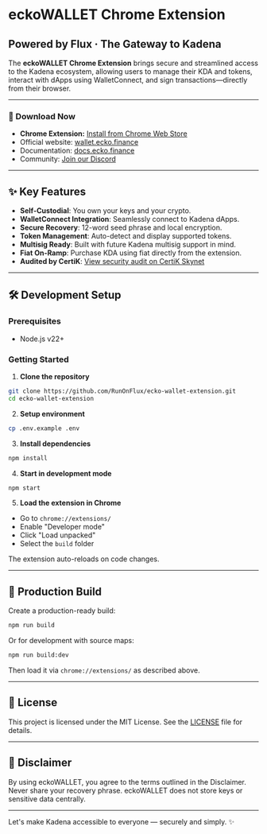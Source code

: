 # eckoWALLET Chrome Extension

## Powered by Flux · The Gateway to Kadena

The **eckoWALLET Chrome Extension** brings secure and streamlined access to the Kadena ecosystem, allowing users to manage their KDA and tokens, interact with dApps using WalletConnect, and sign transactions—directly from their browser.

---

### 📅 Download Now

- **Chrome Extension:** [Install from Chrome Web Store](https://chromewebstore.google.com/detail/eckowallet/bofddndhbegljegmpmnlbhcejofmjgbn?pli=1)
- Official website: [wallet.ecko.finance](https://wallet.ecko.finance)
- Documentation: [docs.ecko.finance](https://docs.ecko.finance/eckodao/eckowallet/introduction)
- Community: [Join our Discord](https://discord.com/invite/QSJpHRFDcv)

---

## ✨ Key Features

- **Self-Custodial**: You own your keys and your crypto.
- **WalletConnect Integration**: Seamlessly connect to Kadena dApps.
- **Secure Recovery**: 12-word seed phrase and local encryption.
- **Token Management**: Auto-detect and display supported tokens.
- **Multisig Ready**: Built with future Kadena multisig support in mind.
- **Fiat On-Ramp**: Purchase KDA using fiat directly from the extension.
- **Audited by CertiK**: [View security audit on CertiK Skynet](https://skynet.certik.com/wallets/eckowallet)

---

## 🛠️ Development Setup

### Prerequisites

- Node.js v22+

### Getting Started

1. **Clone the repository**

```bash
git clone https://github.com/RunOnFlux/ecko-wallet-extension.git
cd ecko-wallet-extension
```

2. **Setup environment**

```bash
cp .env.example .env
```

3. **Install dependencies**

```bash
npm install
```

4. **Start in development mode**

```bash
npm start
```

5. **Load the extension in Chrome**

- Go to `chrome://extensions/`
- Enable "Developer mode"
- Click "Load unpacked"
- Select the `build` folder

The extension auto-reloads on code changes.

---

## 🚀 Production Build

Create a production-ready build:

```bash
npm run build
```

Or for development with source maps:

```bash
npm run build:dev
```

Then load it via `chrome://extensions/` as described above.

---

## 📄 License

This project is licensed under the MIT License. See the [LICENSE](./LICENSE) file for details.

---

## 🚨 Disclaimer

By using eckoWALLET, you agree to the terms outlined in the Disclaimer. Never share your recovery phrase. eckoWALLET does not store keys or sensitive data centrally.

---

Let's make Kadena accessible to everyone — securely and simply. ✨
